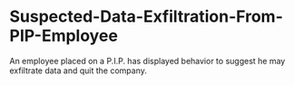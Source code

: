 # Suspected-Data-Exfiltration-From-PIP-Employee
An employee placed on a P.I.P. has displayed behavior to suggest he may exfiltrate data and quit the company.
